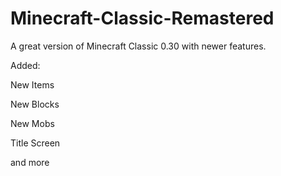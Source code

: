 # Minecraft-Classic-Remastered
A great version of Minecraft Classic 0.30 with newer features.

Added:

New Items

New Blocks

New Mobs

Title Screen

and more
